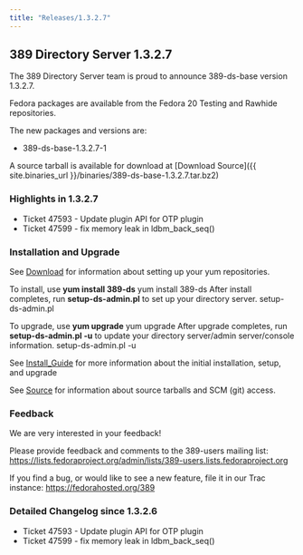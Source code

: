 ```yaml
---
title: "Releases/1.3.2.7"
---
```

389 Directory Server 1.3.2.7
----------------------------

The 389 Directory Server team is proud to announce 389-ds-base version 1.3.2.7.

Fedora packages are available from the Fedora 20 Testing and Rawhide repositories.

The new packages and versions are:

-   389-ds-base-1.3.2.7-1

A source tarball is available for download at [Download Source]({{ site.binaries_url }}/binaries/389-ds-base-1.3.2.7.tar.bz2)

### Highlights in 1.3.2.7

-   Ticket 47593 - Update plugin API for OTP plugin
-   Ticket 47599 - fix memory leak in ldbm\_back\_seq()

### Installation and Upgrade

See [Download](../download.html) for information about setting up your yum repositories.

To install, use **yum install 389-ds** yum install 389-ds After install completes, run **setup-ds-admin.pl** to set up your directory server. setup-ds-admin.pl

To upgrade, use **yum upgrade** yum upgrade After upgrade completes, run **setup-ds-admin.pl -u** to update your directory server/admin server/console information. setup-ds-admin.pl -u

See [Install\_Guide](../legacy/install-guide.html) for more information about the initial installation, setup, and upgrade

See [Source](../development/source.html) for information about source tarballs and SCM (git) access.

### Feedback

We are very interested in your feedback!

Please provide feedback and comments to the 389-users mailing list: <https://lists.fedoraproject.org/admin/lists/389-users.lists.fedoraproject.org>

If you find a bug, or would like to see a new feature, file it in our Trac instance: <https://fedorahosted.org/389>

### Detailed Changelog since 1.3.2.6

-   Ticket 47593 - Update plugin API for OTP plugin
-   Ticket 47599 - fix memory leak in ldbm\_back\_seq()

